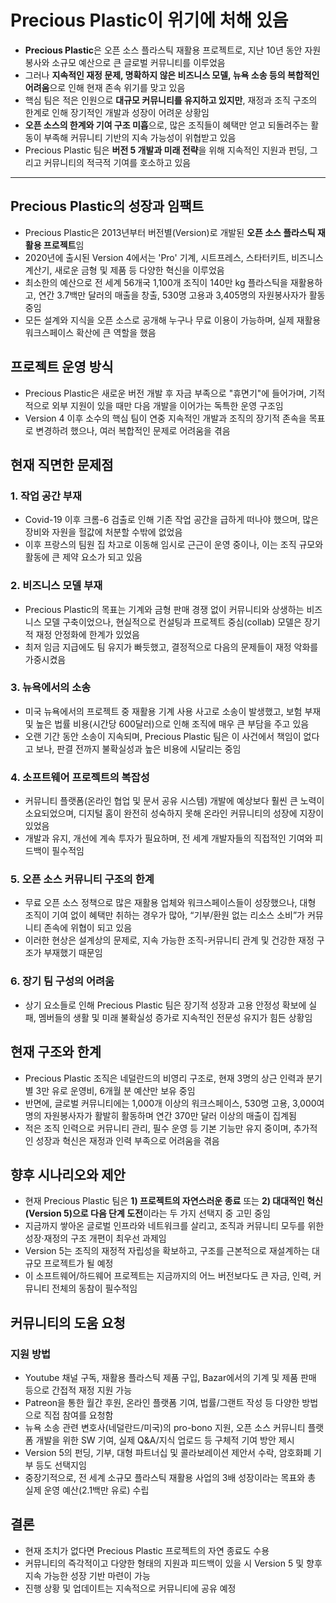 # Precious Plastic이 위기에 처해 있음


* **Precious Plastic**은 오픈 소스 플라스틱 재활용 프로젝트로, 지난 10년 동안 자원봉사와 소규모 예산으로 큰 글로벌 커뮤니티를 이루었음
* 그러나 **지속적인 재정 문제, 명확하지 않은 비즈니스 모델, 뉴욕 소송 등의 복합적인 어려움**으로 인해 현재 존속 위기를 맞고 있음
* 핵심 팀은 적은 인원으로 **대규모 커뮤니티를 유지하고 있지만**, 재정과 조직 구조의 한계로 인해 장기적인 개발과 성장이 어려운 상황임
* **오픈 소스의 한계와 기여 구조 미흡**으로, 많은 조직들이 혜택만 얻고 되돌려주는 활동이 부족해 커뮤니티 기반의 지속 가능성이 위협받고 있음
* Precious Plastic 팀은 **버전 5 개발과 미래 전략**을 위해 지속적인 지원과 펀딩, 그리고 커뮤니티의 적극적 기여를 호소하고 있음

---

Precious Plastic의 성장과 임팩트
-------------------------

* Precious Plastic은 2013년부터 버전별(Version)로 개발된 **오픈 소스 플라스틱 재활용 프로젝트**임
* 2020년에 출시된 Version 4에서는 'Pro' 기계, 시트프레스, 스타터키트, 비즈니스 계산기, 새로운 금형 및 제품 등 다양한 혁신을 이루었음
* 최소한의 예산으로 전 세계 56개국 1,100개 조직이 140만 kg 플라스틱을 재활용하고, 연간 3.7백만 달러의 매출을 창출, 530명 고용과 3,405명의 자원봉사자가 활동 중임
* 모든 설계와 지식을 오픈 소스로 공개해 누구나 무료 이용이 가능하며, 실제 재활용 워크스페이스 확산에 큰 역할을 했음

프로젝트 운영 방식
----------

* Precious Plastic은 새로운 버전 개발 후 자금 부족으로 "휴면기"에 들어가며, 기적적으로 외부 지원이 있을 때만 다음 개발을 이어가는 독특한 운영 구조임
* Version 4 이후 소수의 핵심 팀이 연중 지속적인 개발과 조직의 장기적 존속을 목표로 변경하려 했으나, 여러 복합적인 문제로 어려움을 겪음

현재 직면한 문제점
----------

### 1. 작업 공간 부재

* Covid-19 이후 크롬-6 검출로 인해 기존 작업 공간을 급하게 떠나야 했으며, 많은 장비와 자원을 헐값에 처분할 수밖에 없었음
* 이후 프랑스의 팀원 집 차고로 이동해 임시로 근근이 운영 중이나, 이는 조직 규모와 활동에 큰 제약 요소가 되고 있음

### 2. 비즈니스 모델 부재

* Precious Plastic의 목표는 기계와 금형 판매 경쟁 없이 커뮤니티와 상생하는 비즈니스 모델 구축이었으나, 현실적으로 컨설팅과 프로젝트 중심(collab) 모델은 장기적 재정 안정화에 한계가 있었음
* 최저 임금 지급에도 팀 유지가 빠듯했고, 결정적으로 다음의 문제들이 재정 악화를 가중시켰음

### 3. 뉴욕에서의 소송

* 미국 뉴욕에서의 프로젝트 중 재활용 기계 사용 사고로 소송이 발생했고, 보험 부재 및 높은 법률 비용(시간당 600달러)으로 인해 조직에 매우 큰 부담을 주고 있음
* 오랜 기간 동안 소송이 지속되며, Precious Plastic 팀은 이 사건에서 책임이 없다고 보나, 판결 전까지 불확실성과 높은 비용에 시달리는 중임

### 4. 소프트웨어 프로젝트의 복잡성

* 커뮤니티 플랫폼(온라인 협업 및 문서 공유 시스템) 개발에 예상보다 훨씬 큰 노력이 소요되었으며, 디지털 홈이 완전히 성숙하지 못해 온라인 커뮤니티의 성장에 지장이 있었음
* 개발과 유지, 개선에 계속 투자가 필요하며, 전 세계 개발자들의 직접적인 기여와 피드백이 필수적임

### 5. 오픈 소스 커뮤니티 구조의 한계

* 무료 오픈 소스 정책으로 많은 재활용 업체와 워크스페이스들이 성장했으나, 대형 조직이 기여 없이 혜택만 취하는 경우가 많아, “기부/환원 없는 리소스 소비”가 커뮤니티 존속에 위협이 되고 있음
* 이러한 현상은 설계상의 문제로, 지속 가능한 조직-커뮤니티 관계 및 건강한 재정 구조가 부재했기 때문임

### 6. 장기 팀 구성의 어려움

* 상기 요소들로 인해 Precious Plastic 팀은 장기적 성장과 고용 안정성 확보에 실패, 멤버들의 생활 및 미래 불확실성 증가로 지속적인 전문성 유지가 힘든 상황임

현재 구조와 한계
---------

* Precious Plastic 조직은 네덜란드의 비영리 구조로, 현재 3명의 상근 인력과 분기별 3만 유로 운영비, 6개월 분 예산만 보유 중임
* 반면에, 글로벌 커뮤니티에는 1,000개 이상의 워크스페이스, 530명 고용, 3,000여 명의 자원봉사자가 활발히 활동하며 연간 370만 달러 이상의 매출이 집계됨
* 적은 조직 인력으로 커뮤니티 관리, 필수 운영 등 기본 기능만 유지 중이며, 추가적인 성장과 혁신은 재정과 인력 부족으로 어려움을 겪음

향후 시나리오와 제안
-----------

* 현재 Precious Plastic 팀은 **1) 프로젝트의 자연스러운 종료** 또는 **2) 대대적인 혁신(Version 5)으로 다음 단계 도전**이라는 두 가지 선택지 중 고민 중임
* 지금까지 쌓아온 글로벌 인프라와 네트워크를 살리고, 조직과 커뮤니티 모두를 위한 성장·재정의 구조 개편이 최우선 과제임
* Version 5는 조직의 재정적 자립성을 확보하고, 구조를 근본적으로 재설계하는 대규모 프로젝트가 될 예정
* 이 소프트웨어/하드웨어 프로젝트는 지금까지의 어느 버전보다도 큰 자금, 인력, 커뮤니티 전체의 동참이 필수적임

커뮤니티의 도움 요청
-----------

### 지원 방법

* Youtube 채널 구독, 재활용 플라스틱 제품 구입, Bazar에서의 기계 및 제품 판매 등으로 간접적 재정 지원 가능
* Patreon을 통한 월간 후원, 온라인 플랫폼 기여, 법률/그랜트 작성 등 다양한 방법으로 직접 참여를 요청함
* 뉴욕 소송 관련 변호사(네덜란드/미국)의 pro-bono 지원, 오픈 소스 커뮤니티 플랫폼 개발을 위한 SW 기여, 실제 Q&A/지식 업로드 등 구체적 기여 방안 제시
* Version 5의 펀딩, 기부, 대형 파트너십 및 콜라보레이션 제안서 수락, 암호화폐 기부 등도 선택지임
* 중장기적으로, 전 세계 소규모 플라스틱 재활용 사업의 3배 성장이라는 목표와 총 실제 운영 예산(2.1백만 유로) 수립

결론
--

* 현재 조치가 없다면 Precious Plastic 프로젝트의 자연 종료도 수용
* 커뮤니티의 즉각적이고 다양한 형태의 지원과 피드백이 있을 시 Version 5 및 향후 지속 가능한 성장 기반 마련이 가능
* 진행 상황 및 업데이트는 지속적으로 커뮤니티에 공유 예정

